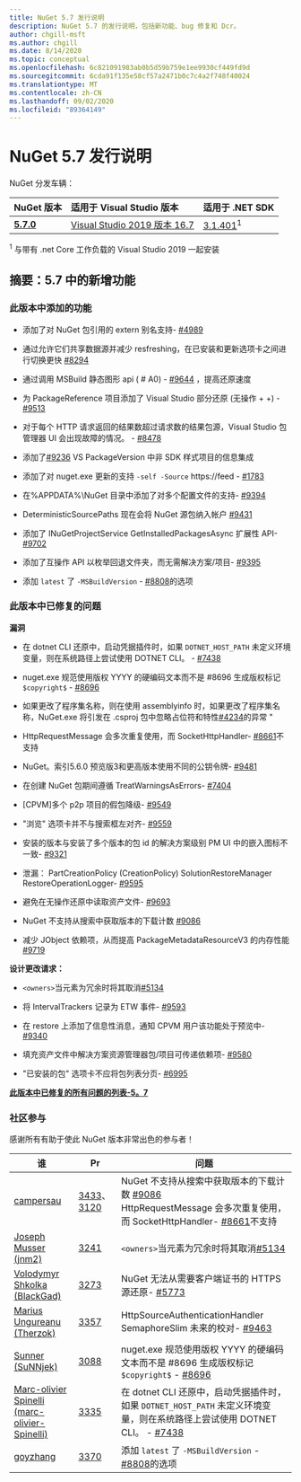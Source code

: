 ```yaml
---
title: NuGet 5.7 发行说明
description: NuGet 5.7 的发行说明，包括新功能、bug 修复和 Dcr。
author: chgill-msft
ms.author: chgill
ms.date: 8/14/2020
ms.topic: conceptual
ms.openlocfilehash: 6c821091983ab0b5d59b759e1ee9930cf449fd9d
ms.sourcegitcommit: 6cda91f135e58cf57a2471b0c7c4a2f748f40024
ms.translationtype: MT
ms.contentlocale: zh-CN
ms.lasthandoff: 09/02/2020
ms.locfileid: "89364149"
---
```

# <a name="nuget-57-release-notes"></a>NuGet 5.7 发行说明

NuGet 分发车辆：

| NuGet 版本 | 适用于 Visual Studio 版本 | 适用于 .NET SDK |
|:---|:---|:---|
| [**5.7.0**](https://nuget.org/downloads) | [Visual Studio 2019 版本 16.7](https://visualstudio.microsoft.com/downloads/) | [3.1.401](https://dotnet.microsoft.com/download/dotnet-core/3.1)<sup>1</sup> |

<sup>1</sup> 与带有 .net Core 工作负载的 Visual Studio 2019 一起安装

## <a name="summary-whats-new-in-57"></a>摘要：5.7 中的新增功能

### <a name="features-added-in-this-release"></a>此版本中添加的功能

* 添加了对 NuGet 包引用的 extern 别名支持- [#4989](https://github.com/NuGet/Home/issues/4989)

* 通过允许它们共享数据源并减少 resfreshing，在已安装和更新选项卡之间进行切换更快 [#8294](https://github.com/NuGet/Home/issues/8294)

* 通过调用 MSBuild 静态图形 api ( # A0) - [#9644](https://github.com/NuGet/Home/issues/9644) ，提高还原速度

* 为 PackageReference 项目添加了 Visual Studio 部分还原 (无操作 + +) - [#9513](https://github.com/NuGet/Home/issues/9513)

* 对于每个 HTTP 请求返回的结果数超过请求数的结果包源，Visual Studio 包管理器 UI 会出现故障的情况。 - [#8478](https://github.com/NuGet/Home/issues/8478)

* 添加了[#9236](https://github.com/NuGet/Home/issues/9236) VS PackageVersion 中非 SDK 样式项目的信息集成

* 添加了对 nuget.exe 更新的支持 `-self -Source` https://feed  -  [#1783](https://github.com/NuGet/Home/issues/1783)

* 在%APPDATA%\NuGet 目录中添加了对多个配置文件的支持- [#9394](https://github.com/NuGet/Home/issues/9394)

* DeterministicSourcePaths 现在会将 NuGet 源包纳入帐户 [#9431](https://github.com/NuGet/Home/issues/9431)

* 添加了 INuGetProjectService GetInstalledPackagesAsync 扩展性 API- [#9702](https://github.com/NuGet/Home/issues/9702)

* 添加了互操作 API 以枚举回退文件夹，而无需解决方案/项目- [#9395](https://github.com/NuGet/Home/issues/9395)

* 添加 `latest` 了 `-MSBuildVersion`  -  [#8808](https://github.com/NuGet/Home/issues/8808)的选项

### <a name="issues-fixed-in-this-release"></a>此版本中已修复的问题

**漏洞**

* 在 dotnet CLI 还原中，启动凭据插件时，如果 `DOTNET_HOST_PATH`  未定义环境变量，则在系统路径上尝试使用 DOTNET CLI。 - [#7438](https://github.com/NuGet/Home/issues/7438)

* nuget.exe 规范使用版权 YYYY 的硬编码文本而不是 #8696 生成版权标记 `$copyright$`  -  [#8696](https://github.com/NuGet/Home/issues/8696)

* 如果更改了程序集名称，则在使用 assemblyinfo 时，如果更改了程序集名称，NuGet.exe 将引发在 .csproj 包中忽略占位符和特性[#4234](https://github.com/NuGet/Home/issues/4234)的异常 "

* HttpRequestMessage 会多次重复使用，而 SocketHttpHandler- [#8661](https://github.com/NuGet/Home/issues/8661)不支持

* NuGet。索引5.6.0 预览版3和更高版本使用不同的公钥令牌- [#9481](https://github.com/NuGet/Home/issues/9481)

* 在创建 NuGet 包期间遵循 TreatWarningsAsErrors- [#7404](https://github.com/NuGet/Home/issues/7404)

* [CPVM]多个 p2p 项目的假包降级- [#9549](https://github.com/NuGet/Home/issues/9549)

* "浏览" 选项卡并不与搜索框左对齐- [#9559](https://github.com/NuGet/Home/issues/9559)

* 安装的版本与安装了多个版本的包 id 的解决方案级别 PM UI 中的嵌入图标不一致- [#9321](https://github.com/NuGet/Home/issues/9321)

* 泄漏： PartCreationPolicy (CreationPolicy) SolutionRestoreManager RestoreOperationLogger- [#9595](https://github.com/NuGet/Home/issues/9595)

* 避免在无操作还原中读取资产文件- [#9693](https://github.com/NuGet/Home/issues/9693)

* NuGet 不支持从搜索中获取版本的下载计数 [#9086](https://github.com/NuGet/Home/issues/9086)

* 减少 JObject 依赖项，从而提高 PackageMetadataResourceV3 的内存性能 [#9719](https://github.com/NuGet/Home/issues/9719)

**设计更改请求：**

* `<owners>`当元素为冗余时将其取消[#5134](https://github.com/NuGet/Home/issues/5134)

* 将 IntervalTrackers 记录为 ETW 事件- [#9593](https://github.com/NuGet/Home/issues/9593)

* 在 restore 上添加了信息性消息，通知 CPVM 用户该功能处于预览中- [#9340](https://github.com/NuGet/Home/issues/9340)

* 填充资产文件中解决方案资源管理器包/项目可传递依赖项- [#9580](https://github.com/NuGet/Home/issues/9580)

* "已安装的包" 选项卡不应将包列表分页- [#6995](https://github.com/NuGet/Home/issues/6995)

**[此版本中已修复的所有问题的列表-5。7](https://app.zenhub.com/workspaces/nuget-client-team-55aec9a240305cf007585881/reports/release?release=5ea77f51ab1a972297db2e92)**

### <a name="community-contributions"></a>社区参与

感谢所有有助于使此 NuGet 版本非常出色的参与者！

|谁|Pr|问题|
|----|----|----|
|[campersau](https://github.com/campersau)|[3433](https://github.com/NuGet/NuGet.Client/pull/3433)、 [3120](https://github.com/NuGet/NuGet.Client/pull/3120)|NuGet 不支持从搜索中获取版本的下载计数 [#9086](https://github.com/NuGet/Home/issues/9086) </br>HttpRequestMessage 会多次重复使用，而 SocketHttpHandler- [#8661](https://github.com/NuGet/Home/issues/8661)不支持|
|[Joseph Musser (jnm2) ](https://github.com/jnm2)|[3241](https://github.com/NuGet/NuGet.Client/pull/3241)|`<owners>`当元素为冗余时将其取消[#5134](https://github.com/NuGet/Home/issues/5134)|
|[Volodymyr Shkolka (BlackGad) ](https://github.com/BlackGad)|[3273](https://github.com/NuGet/NuGet.Client/pull/3273)|NuGet 无法从需要客户端证书的 HTTPS 源还原- [#5773](https://github.com/NuGet/Home/issues/5773)|
|[Marius Ungureanu (Therzok) ](https://github.com/Therzok)|[3357](https://github.com/NuGet/NuGet.Client/pull/3357)|HttpSourceAuthenticationHandler SemaphoreSlim 未来的校对- [#9463](https://github.com/NuGet/Home/issues/9463)|
|[Sunner (SuNNjek) ](https://github.com/SuNNjek)|[3088](https://github.com/NuGet/NuGet.Client/pull/3088)|nuget.exe 规范使用版权 YYYY 的硬编码文本而不是 #8696 生成版权标记 `$copyright$`  -  [#8696](https://github.com/NuGet/Home/issues/8696)|
|[Marc-olivier Spinelli (marc-olivier-Spinelli) ](https://github.com/olivier-spinelli)|[3335](https://github.com/NuGet/NuGet.Client/pull/3335)|在 dotnet CLI 还原中，启动凭据插件时，如果 `DOTNET_HOST_PATH`  未定义环境变量，则在系统路径上尝试使用 DOTNET CLI。 - [#7438](https://github.com/NuGet/Home/issues/7438)|
|[goyzhang](https://github.com/goyzhang)|[3370](https://github.com/NuGet/NuGet.Client/pull/3370)|添加 `latest` 了 `-MSBuildVersion`  -  [#8808](https://github.com/NuGet/Home/issues/8808)的选项|

